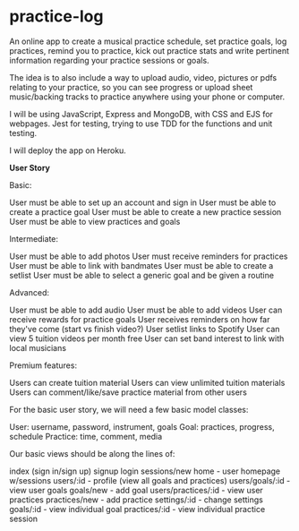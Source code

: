 # practice-log
An online app to create a musical practice schedule, set practice goals, log practices, remind you to practice, kick out practice stats and write pertinent information regarding your practice sessions or goals.

The idea is to also include a way to upload audio, video, pictures or pdfs relating to your practice, so you can see progress or upload sheet music/backing tracks to practice anywhere using your phone or computer.

I will be using JavaScript, Express and MongoDB, with CSS and EJS for webpages. Jest for testing, trying to use TDD for the functions and unit testing.

I will deploy the app on Heroku.

**User Story**

Basic:

User must be able to set up an account and sign in
User must be able to create a practice goal
User must be able to create a new practice session
User must be able to view practices and goals

Intermediate:

User must be able to add photos
User must receive reminders for practices
User must be able to link with bandmates
User must be able to create a setlist
User must be able to select a generic goal and be given a routine

Advanced:

User must be able to add audio
User must be able to add videos
User can receive rewards for practice goals
User receives reminders on how far they've come (start vs finish video?)
User setlist links to Spotify
User can view 5 tuition videos per month free
User can set band interest to link with local musicians

Premium features:

Users can create tuition material
Users can view unlimited tuition materials
Users can comment/like/save practice material from other users


For the basic user story, we will need a few basic model classes:

User: username, password, instrument, goals
Goal: practices, progress, schedule
Practice: time, comment, media


Our basic views should be along the lines of:

index (sign in/sign up)
signup
login
sessions/new
home - user homepage w/sessions
users/:id - profile (view all goals and practices)
users/goals/:id - view user goals
goals/new - add goal
users/practices/:id - view user practices
practices/new - add practice
settings/:id - change settings
goals/:id - view individual goal
practices/:id - view individual practice session


